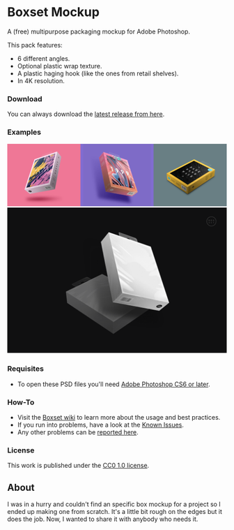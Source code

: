 # Boxset Mockup
A (free) multipurpose packaging mockup for Adobe Photoshop.

This pack features:
* 6 different angles.
* Optional plastic wrap texture.
* A plastic haging hook (like the ones from retail shelves).
* In 4K resolution.

### Download
You can always download the [latest release from here](https://github.com/darriagada/Boxset/releases/latest).

### Examples
![Example boxes](https://github.com/darriagada/Boxset/blob/alpha/docs/img/gallery_boxes%402x.png)
![Example Box Set](https://github.com/darriagada/Boxset/blob/alpha/docs/img/hero_min.png)

### Requisites
* To open these PSD files you'll need [Adobe Photoshop CS6 or later](https://www.adobe.com/products/photoshop.html).

### How-To
* Visit the [Boxset wiki](https://github.com/darriagada/Boxset/wiki) to learn more about the usage and best practices.
* If you run into problems, have a look at the [Known Issues](https://github.com/darriagada/Boxset/wiki/Known-Issues). 
* Any other problems can be [reported here](https://github.com/darriagada/Boxset/issues).

### License
This work is published under the [CC0 1.0 license](https://creativecommons.org/publicdomain/zero/1.0/).

## About
I was in a hurry and couldn't find an specific box mockup for a project so I ended up making one from scratch. It's a little bit rough on the edges but it does the job. Now, I wanted to share it with anybody who needs it.
